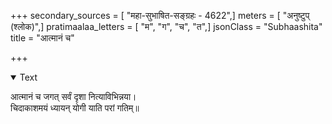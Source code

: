 +++
secondary_sources = [ "महा-सुभाषित-सङ्ग्रहः - 4622",]
meters = [ "अनुष्टुप् (श्लोक)",]
pratimaalaa_letters = [ "म", "ग", "च", "त",]
jsonClass = "Subhaashita"
title = "आत्मानं च"

+++

<details open><summary>Text</summary>

आत्मानं च जगत् सर्वं दृशा नित्याविभिन्नया।  
चिदाकाशमयं ध्यायन् योगी याति परां गतिम्॥
</details>
